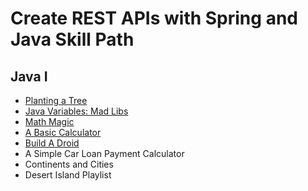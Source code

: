 # Create REST APIs with Spring and Java Skill Path

## Java I

* [Planting a Tree](planting-a-tree)
* [Java Variables: Mad Libs](java-variables-mad-libs)
* [Math Magic](math-magic)
* [A Basic Calculator](basic-calculator)
* [Build A Droid](build-a-droid)
* A Simple Car Loan Payment Calculator
* Continents and Cities
* Desert Island Playlist

